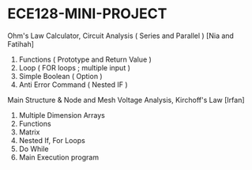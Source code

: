 # ECE128-MINI-PROJECT
Ohm's Law Calculator, Circuit Analysis ( Series and Parallel ) [Nia and Fatihah]
  1. Functions ( Prototype and Return Value )
  2. Loop ( FOR loops ; multiple input )
  3. Simple Boolean ( Option )
  4. Anti Error Command ( Nested IF )
     
Main Structure & Node and Mesh Voltage Analysis, Kirchoff's Law [Irfan]
  1. Multiple Dimension Arrays
  2. Functions
  3. Matrix
  4. Nested If, For Loops
  5. Do While
  6. Main Execution program
